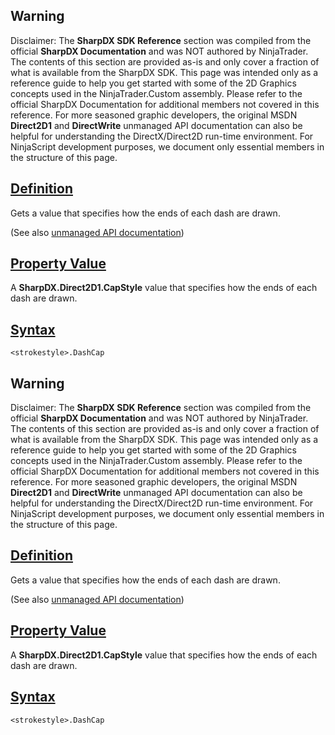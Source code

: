 ## Warning

Disclaimer: The **SharpDX SDK Reference** section was compiled from the official **SharpDX Documentation** and was NOT authored by NinjaTrader. The contents of this section are provided as-is and only cover a fraction of what is available from the SharpDX SDK. This page was intended only as a reference guide to help you get started with some of the 2D Graphics concepts used in the NinjaTrader.Custom assembly. Please refer to the official SharpDX Documentation for additional members not covered in this reference. For more seasoned graphic developers, the original MSDN **Direct2D1** and **DirectWrite** unmanaged API documentation can also be helpful for understanding the DirectX/Direct2D run-time environment. For NinjaScript development purposes, we document only essential members in the structure of this page.

## [Definition](https://developer.ninjatrader.com/docs/desktop/sharpdx_direct2d1_strokestyle_dashcap\#definition)

Gets a value that specifies how the ends of each dash are drawn.

(See also [unmanaged API documentation](http://msdn.microsoft.com/en-us/library/dd372218.aspx))

## [Property Value](https://developer.ninjatrader.com/docs/desktop/sharpdx_direct2d1_strokestyle_dashcap\#property-value)

A **SharpDX.Direct2D1.CapStyle** value that specifies how the ends of each dash are drawn.

## [Syntax](https://developer.ninjatrader.com/docs/desktop/sharpdx_direct2d1_strokestyle_dashcap\#syntax)

`<strokestyle>.DashCap`

## Warning

Disclaimer: The **SharpDX SDK Reference** section was compiled from the official **SharpDX Documentation** and was NOT authored by NinjaTrader. The contents of this section are provided as-is and only cover a fraction of what is available from the SharpDX SDK. This page was intended only as a reference guide to help you get started with some of the 2D Graphics concepts used in the NinjaTrader.Custom assembly. Please refer to the official SharpDX Documentation for additional members not covered in this reference. For more seasoned graphic developers, the original MSDN **Direct2D1** and **DirectWrite** unmanaged API documentation can also be helpful for understanding the DirectX/Direct2D run-time environment. For NinjaScript development purposes, we document only essential members in the structure of this page.

## [Definition](https://developer.ninjatrader.com/docs/desktop/sharpdx_direct2d1_strokestyle_dashcap\#definition)

Gets a value that specifies how the ends of each dash are drawn.

(See also [unmanaged API documentation](http://msdn.microsoft.com/en-us/library/dd372218.aspx))

## [Property Value](https://developer.ninjatrader.com/docs/desktop/sharpdx_direct2d1_strokestyle_dashcap\#property-value)

A **SharpDX.Direct2D1.CapStyle** value that specifies how the ends of each dash are drawn.

## [Syntax](https://developer.ninjatrader.com/docs/desktop/sharpdx_direct2d1_strokestyle_dashcap\#syntax)

`<strokestyle>.DashCap`